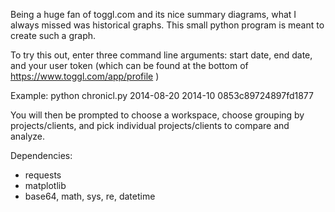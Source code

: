 Being a huge fan of toggl.com and its nice summary diagrams, what I always missed was historical graphs.
This small python program is meant to create such a graph.

To try this out, enter three command line arguments: start date, end date, and your user token (which can be found at the bottom of https://www.toggl.com/app/profile )

Example:
python chronicl.py 2014-08-20 2014-10 0853c89724897fd1877

You will then be prompted to choose a workspace, choose grouping by projects/clients, and pick individual projects/clients to compare and analyze.


Dependencies:
- requests
- matplotlib
- base64, math, sys, re, datetime